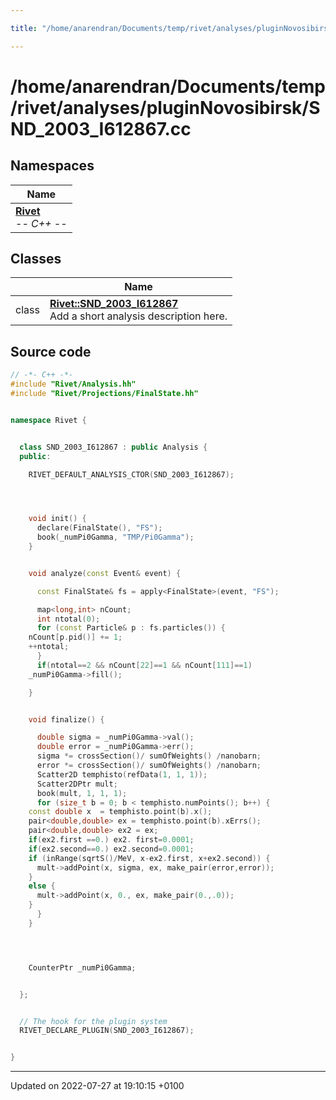 ```yaml
---

title: "/home/anarendran/Documents/temp/rivet/analyses/pluginNovosibirsk/SND_2003_I612867.cc"

---
```


# /home/anarendran/Documents/temp/rivet/analyses/pluginNovosibirsk/SND_2003_I612867.cc



## Namespaces

| Name           |
| -------------- |
| **[Rivet](http://example.org/namespaces/namespacerivet/)** <br>-*- C++ -*-  |

## Classes

|                | Name           |
| -------------- | -------------- |
| class | **[Rivet::SND_2003_I612867](http://example.org/classes/classrivet_1_1snd__2003__i612867/)** <br>Add a short analysis description here.  |




## Source code

```cpp
// -*- C++ -*-
#include "Rivet/Analysis.hh"
#include "Rivet/Projections/FinalState.hh"


namespace Rivet {


  class SND_2003_I612867 : public Analysis {
  public:

    RIVET_DEFAULT_ANALYSIS_CTOR(SND_2003_I612867);




    void init() {
      declare(FinalState(), "FS");
      book(_numPi0Gamma, "TMP/Pi0Gamma");
    }


    void analyze(const Event& event) {

      const FinalState& fs = apply<FinalState>(event, "FS");

      map<long,int> nCount;
      int ntotal(0);
      for (const Particle& p : fs.particles()) {
    nCount[p.pid()] += 1;
    ++ntotal;
      }
      if(ntotal==2 && nCount[22]==1 && nCount[111]==1)
    _numPi0Gamma->fill();

    }


    void finalize() {

      double sigma = _numPi0Gamma->val();
      double error = _numPi0Gamma->err();
      sigma *= crossSection()/ sumOfWeights() /nanobarn;
      error *= crossSection()/ sumOfWeights() /nanobarn;
      Scatter2D temphisto(refData(1, 1, 1));
      Scatter2DPtr mult;
      book(mult, 1, 1, 1);
      for (size_t b = 0; b < temphisto.numPoints(); b++) {
    const double x  = temphisto.point(b).x();
    pair<double,double> ex = temphisto.point(b).xErrs();
    pair<double,double> ex2 = ex;
    if(ex2.first ==0.) ex2. first=0.0001;
    if(ex2.second==0.) ex2.second=0.0001;
    if (inRange(sqrtS()/MeV, x-ex2.first, x+ex2.second)) {
      mult->addPoint(x, sigma, ex, make_pair(error,error));
    }
    else {
      mult->addPoint(x, 0., ex, make_pair(0.,.0));
    }
      }
    }




    CounterPtr _numPi0Gamma;


  };


  // The hook for the plugin system
  RIVET_DECLARE_PLUGIN(SND_2003_I612867);


}
```


-------------------------------

Updated on 2022-07-27 at 19:10:15 +0100
